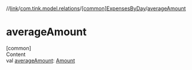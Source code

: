 //[link](../../index.md)/[com.tink.model.relations](../index.md)/[[common]ExpensesByDay](index.md)/[averageAmount](average-amount.md)



# averageAmount  
[common]  
Content  
val [averageAmount](average-amount.md): [Amount](../../com.tink.model.misc/[common]-amount/index.md)  



